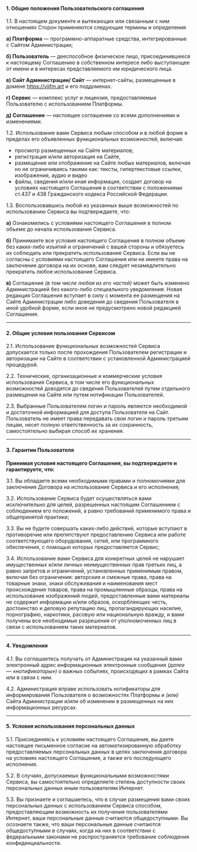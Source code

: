 ####  1. Общие положения Пользовательского соглашения

1.1. В настоящем документе и вытекающих или связанным с ним отношениях Сторон применяются следующие термины и определения

**а) Платформа** — программно-аппаратные средства, интегрированные с Сайтом Администрации;

**б) Пользователь** — дееспособное физическое лицо, присоединившееся к настоящему Соглашению в собственном интересе либо выступающее от имени и в интересах представляемого им юридического лица.

**в) Сайт Администрации/ Сайт** — интернет-сайты, размещенные в домене https://viifm.art и его поддоменах.

**г) Сервис** — комплекс услуг и лицензия, предоставляемые Пользователю с использованием Платформы.

**д) Соглашение** — настоящее соглашение со всеми дополнениями и изменениями.


1.2. Использование вами Сервиса любым способом и в любой форме в пределах его объявленных функциональных возможностей, включая:

- просмотр размещенных на Сайте материалов;
- регистрация и/или авторизация на Сайте,
- размещение или отображение на Сайте любых материалов, включая но не ограничиваясь такими как: тексты, гипертекстовые ссылки, изображения, аудио и видео
- файлы, сведения и/или иная информация, создает договор на условиях настоящего Соглашения в соответствии с положениями ст.437 и 438 Гражданского кодекса Российской Федерации.


1.3. Воспользовавшись любой из указанных выше возможностей по использованию Сервиса вы подтверждаете, что:

**а)** Ознакомились с условиями настоящего Соглашения в полном объеме до начала использования Сервиса.

**б)** Принимаете все условия настоящего Соглашения в полном объеме без каких-либо изъятий и ограничений с вашей стороны и обязуетесь их соблюдать или прекратить использование Сервиса. 
Если вы не согласны с условиями настоящего Соглашения или не имеете права на заключение договора на их основе, вам следует незамедлительно прекратить любое использование Сервиса.

**в)** Соглашение _(в том числе любая из его частей)_ может быть изменено Администрацией без какого-либо специального уведомления. 
Новая редакция Соглашения вступает в силу с момента ее размещения на Сайте Администрации либо доведения до сведения Пользователя в иной удобной форме, если иное не предусмотрено новой редакцией Соглашения.

---

####  2. Общие условия пользования Сервисом

2.1. Использование функциональных возможностей Сервиса допускается только после прохождения Пользователем регистрации и авторизации на Сайте в соответствии с установленной Администрацией процедурой.

2.2. Технические, организационные и коммерческие условия использования Сервиса, в том числе его функциональных возможностей доводятся до сведения Пользователей путем отдельного размещения на Сайте или путем нотификации Пользователей.

2.3. Выбранные Пользователем логин и пароль являются необходимой и достаточной информацией для доступа Пользователя на Сайт. 
Пользователь не имеет права передавать свои логин и пароль третьим лицам, несет полную ответственность за их сохранность, самостоятельно выбирая способ их хранения.

---

#### 3. Гарантии Пользователя

**Принимая условия настоящего Соглашения, вы подтверждаете и гарантируете, что:**

3.1. Вы обладаете всеми необходимыми правами и полномочиями для заключения Договора на использование Сервиса и его исполнения;

3.2. Использование Сервиса будет осуществляться вами исключительно для целей, разрешенных настоящим Соглашением с соблюдением его положений, а равно требований применимого права и общепринятой практики;

3.3. Вы не будете совершать каких-либо действий, которые вступают в противоречие или препятствуют предоставлению Сервиса или работе соответствующего оборудования, сетей, или программного обеспечения, с помощью которых предоставляется Сервис;

3.4. Использование вами Сервиса для конкретных целей не нарушает имущественных и/или личных неимущественных прав третьих лиц, а равно запретов и ограничений, установленных применимым правом, включая без ограничения: авторские и смежные права, права на товарные знаки, знаки обслуживания и наименования мест происхождения товаров, права на промышленные образцы, права на использование изображений людей, предоставленные вами материалы не содержит информации и/или образов, оскорбляющих честь, достоинство и деловую репутацию лиц, пропагандирующих насилие, порнографию, наркотики, расовую или национальную вражду, и вами получены все необходимые разрешения от уполномоченных лиц в связи с использованием таких материалов.

---

#### 4. Уведомления

4.1. Вы соглашаетесь получать от Администрации на указанный вами электронный адрес информационные электронные сообщения _(далее — «нотификаторы»)_ о важных событиях, происходящих в рамках Сайта или в связи с ним.

4.2. Администрация вправе использовать нотификаторы для информирования Пользователя о возможностях Платформы и _(или)_ Сайта Администрации и/или об изменении в размещенных на них информационных ресурсах.

---

#### 5. Условия использования персональных данных

5.1. Присоединяясь к условиям настоящего Соглашения, вы даете настоящее письменное согласие на автоматизированную обработку предоставляемых персональных данных 
в целях заключения договора на условиях настоящего Соглашения, а также его последующего исполнения.

5.2. В случаях, допускаемых функциональными возможностями Сервиса, вы самостоятельно определяете степень доступности своих персональных данных иным пользователям Интернет.

5.3. Вы признаете и соглашаетесь, что в случае размещения вами своих персональных данных с использованием Сервиса способом, предоставляющим возможность их получения пользователями Интернет, 
ваши персональные данные считаются общедоступными. Вы осознаете также, что ваши персональные данные считаются общедоступными в случаях, 
когда на них в соответствии с федеральными законами не распространяется требование соблюдения конфиденциальности.

